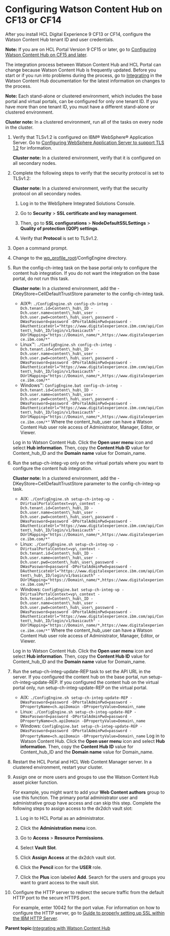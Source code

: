 # Configuring Watson Content Hub on CF13 or CF14 

After you install HCL Digital Experience 9 CF13 or CF14, configure the Watson Content Hub tenant ID and user credentials.

**Note:** If you are on HCL Portal Version 9 CF15 or later, go to [Configuring Watson Content Hub on CF15 and later](cfg_dch.md#).

The integration process between Watson Content Hub and HCL Portal can change because Watson Content Hub is frequently updated. Before you start or if you run into problems during the process, go to [Integrating](../integrate/int_dch.html) in the Watson Content Hub documentation for the latest information on changes to the process.

**Note:** Each stand-alone or clustered environment, which includes the base portal and virtual portals, can be configured for only one tenant ID. If you have more than one tenant ID, you must have a different stand-alone or clustered environment.

**Cluster note:** In a clustered environment, run all of the tasks on every node in the cluster.

1.  Verify that TLSv1.2 is configured on IBM® WebSphere® Application Server. Go to [Configuring WebSphere Application Server to support TLS 1.2](https://www.ibm.com/support/knowledgecenter/SSYMRC_6.0.6/com.ibm.jazz.install.doc/topics/t_enable_tls1.2_was.html) for information.

    **Cluster note:** In a clustered environment, verify that it is configured on all secondary nodes.

2.  Complete the following steps to verify that the security protocol is set to TLSv1.2:

    **Cluster note:** In a clustered environment, verify that the security protocol on all secondary nodes.

    1.  Log in to the WebSphere Integrated Solutions Console.

    2.  Go to **Security** \> **SSL certificate and key management**.

    3.  Then, go to **SSL configurations** \> **NodeDefaultSSLSettings** \> **Quality of protection \(Q0P\) settings**.

    4.  Verify that **Protocol** is set to TLSv1.2.

3.  Open a command prompt.

4.  Change to the [wp\_profile\_root](../reference/wpsdirstr.md#wp_profile_root)/ConfigEngine directory.

5.  Run the config-ch-integ task on the base portal only to configure the content hub integration. If you do not want the integration on the base portal, do not run this task.

    **Cluster note:** In a clustered environment, add the -DKeyStore=CellDefaultTrustStore parameter to the config-ch-integ task.

    -   AIX®: `./ConfigEngine.sh config-ch-integ -Dch.tenant.id=Content\_hub\_ID -Dch.user.name=content\_hub\_user -Dch.user.pwd=content\_hub\_user\_password -DWasPassword=password -DPortalAdminPwd=password -DAuthenticateUrl="https://www.digitalexperience.ibm.com/api/Content\_hub\_ID/login/v1/basicauth" -DUrlMapping="https://Domain\_name/*,https://www.digitalexperience.ibm.com/*"`
    -   Linux™: `./ConfigEngine.sh config-ch-integ -Dch.tenant.id=Content\_hub\_ID -Dch.user.name=content\_hub\_user -Dch.user.pwd=content\_hub\_user\_password -DWasPassword=password -DPortalAdminPwd=password -DAuthenticateUrl="https://www.digitalexperience.ibm.com/api/Content\_hub\_ID/login/v1/basicauth" -DUrlMapping="https://Domain\_name/*,https://www.digitalexperience.ibm.com/*"`
    -   Windows™: `ConfigEngine.bat config-ch-integ -Dch.tenant.id=Content\_hub\_ID -Dch.user.name=content\_hub\_user -Dch.user.pwd=content\_hub\_user\_password -DWasPassword=password -DPortalAdminPwd=password -DAuthenticateUrl="https://www.digitalexperience.ibm.com/api/Content\_hub\_ID/login/v1/basicauth" -DUrlMapping="https://Domain\_name/*,https://www.digitalexperience.ibm.com/*"`
    Where the content\_hub\_user can have a Watson Content Hub user role access of Administrator, Manager, Editor, or Viewer.

    Log in to Watson Content Hub. Click the **Open user menu** icon and select **Hub information**. Then, copy the **Content Hub ID** value for Content\_hub\_ID and the **Domain name** value for Domain\_name.

6.  Run the setup-ch-integ-vp only on the virtual portals where you want to configure the content hub integration.

    **Cluster note:** In a clustered environment, add the -DKeyStore=CellDefaultTrustStore parameter to the config-ch-integ-vp task.

    -   AIX: `./ConfigEngine.sh setup-ch-integ-vp -DVirtualPortalContext=vp\_context -Dch.tenant.id=Content\_hub\_ID -Dch.user.name=content\_hub\_user -Dch.user.pwd=content\_hub\_user\_password -DWasPassword=password -DPortalAdminPwd=password -DAuthenticateUrl="https://www.digitalexperience.ibm.com/api/Content\_hub\_ID/login/v1/basicauth" -DUrlMapping="https://Domain\_name/*,https://www.digitalexperience.ibm.com/*"`
    -   Linux: `./ConfigEngine.sh setup-ch-integ-vp -DVirtualPortalContext=vp\_context -Dch.tenant.id=Content\_hub\_ID -Dch.user.name=content\_hub\_user -Dch.user.pwd=content\_hub\_user\_password -DWasPassword=password -DPortalAdminPwd=password -DAuthenticateUrl="https://www.digitalexperience.ibm.com/api/Content\_hub\_ID/login/v1/basicauth" -DUrlMapping="https://Domain\_name/*,https://www.digitalexperience.ibm.com/*"`
    -   Windows: `ConfigEngine.bat setup-ch-integ-vp -DVirtualPortalContext=vp\_context -Dch.tenant.id=Content\_hub\_ID -Dch.user.name=content\_hub\_user -Dch.user.pwd=content\_hub\_user\_password -DWasPassword=password -DPortalAdminPwd=password -DAuthenticateUrl="https://www.digitalexperience.ibm.com/api/Content\_hub\_ID/login/v1/basicauth" -DUrlMapping="https://Domain\_name/*,https://www.digitalexperience.ibm.com/*"`
    Where the content\_hub\_user can have a Watson Content Hub user role access of Administrator, Manager, Editor, or Viewer.

    Log in to Watson Content Hub. Click the **Open user menu** icon and select **Hub information**. Then, copy the **Content Hub ID** value for Content\_hub\_ID and the **Domain name** value for Domain\_name.

7.  Run the setup-ch-integ-update-REP task to set the API URL in the server. If you configured the content hub on the base portal, run setup-ch-integ-update-REP. If you configured the content hub on the virtual portal only, run setup-ch-integ-update-REP on the virtual portal.

    -   AIX: `./ConfigEngine.sh setup-ch-integ-update-REP -DWasPassword=password -DPortalAdminPwd=password -DPropertyName=ch.apiDomain -DPropertyValue=Domain\_name`
    -   Linux: `./ConfigEngine.sh setup-ch-integ-update-REP -DWasPassword=password -DPortalAdminPwd=password -DPropertyName=ch.apiDomain -DPropertyValue=Domain\_name`
    -   Windows: `ConfigEngine.bat setup-ch-integ-update-REP -DWasPassword=password -DPortalAdminPwd=password -DPropertyName=ch.apiDomain -DPropertyValue=Domain\_name`
    Log in to Watson Content Hub. Click the **Open user menu** icon and select **Hub information**. Then, copy the **Content Hub ID** value for Content\_hub\_ID and the **Domain name** value for Domain\_name.

8.  Restart the HCL Portal and HCL Web Content Manager server. In a clustered environment, restart your cluster.

9.  Assign one or more users and groups to use the Watson Content Hub asset picker function.

    For example, you might want to add your **Web Content authors** group to use this function. The primary portal administrator user and administrative group have access and can skip this step. Complete the following steps to assign access to the dx2dch vault slot:

    1.  Log in to HCL Portal as an administrator.

    2.  Click the **Administration menu** icon.

    3.  Go to **Access** \> **Resource Permissions**.

    4.  Select **Vault Slot**.

    5.  Click **Assign Access** at the dx2dch vault slot.

    6.  Click the **Pencil** icon for the **USER** role.

    7.  Click the **Plus** icon labeled **Add**. Search for the users and groups you want to grant access to the vault slot.

10. Configure the HTTP server to redirect the secure traffic from the default HTTP port to the secure HTTPS port.

    For example, enter 10042 for the port value. For information on how to configure the HTTP server, go to [Guide to properly setting up SSL within the IBM HTTP Server](https://www.ibm.com/support/pages/guide-properly-setting-ssl-within-ibm-http-server).


**Parent topic:**[Integrating with Watson Content Hub ](../integrate/int_dch.md)

